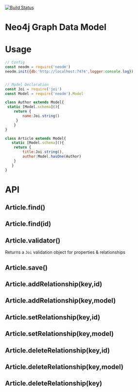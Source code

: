[![Build Status](https://travis-ci.org/catalint/neodm.svg?branch=master)](https://travis-ci.org/catalint/neodm)

Neo4j Graph Data Model
===

Usage
===

```js
// Config
const neodm = require('neodm')
neodm.init({db:'http://localhost:7474',logger:console.log})


// Model Declaration
const Joi = require('joi')
const Model = require('neodm').Model

class Author extends Model{
 static [Model.schema](){
    return {
        name:Joi.string()
     }
    }
}

class Article extends Model{
   static [Model.schema](){
    return {
        title:Joi.string(),
        author:Model.hasOne(Author)
    }
   }
}

```

API
===

Article.find()
---

Article.find(id)
---

Article.validator()
---
Returns a `Joi` validation object for properties & relationships


Article.save()
---

Article.addRelationship(key,id)
---

Article.addRelationship(key,model)
---

Article.setRelationship(key,id)
---

Article.setRelationship(key,model)
---

Article.deleteRelationship(key,id)
---

Article.deleteRelationship(key,model)
---

Article.deleteRelationship(key)
---
